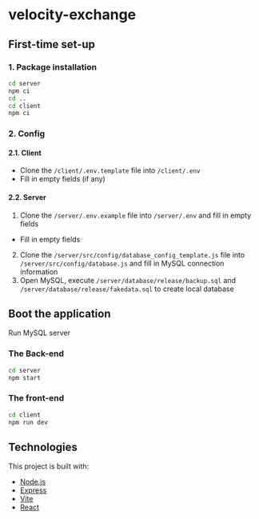 # velocity-exchange
## First-time set-up
### 1. Package installation

```sh
cd server
npm ci
cd ..
cd client
npm ci
```

### 2. Config
#### 2.1. Client
- Clone the `/client/.env.template` file into `/client/.env`
- Fill in empty fields (if any)

#### 2.2. Server
1. Clone the `/server/.env.example` file into `/server/.env` and fill in empty fields
- Fill in empty fields

2. Clone the `/server/src/config/database_config_template.js` file into `/server/src/config/database.js` and fill in MySQL connection information
3. Open MySQL, execute `/server/database/release/backup.sql` and `/server/database/release/fakedata.sql` to create local database
## Boot the application
Run MySQL server

### The Back-end

```sh
cd server
npm start
```

### The front-end

```sh
cd client
npm run dev
```

## Technologies

This project is built with:

- [Node.js](https://nodejs.org/)
- [Express](https://expressjs.com/)
- [Vite](https://vitejs.dev/)
- [React](https://react.dev/)
